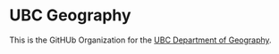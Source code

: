# UBC Geography

This is the GitHUb Organization for the [UBC Department of Geography](https://geog.ubc.ca/).
